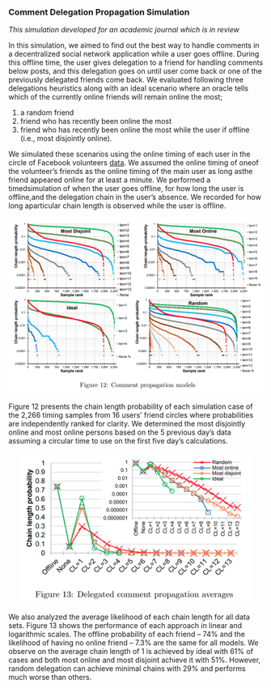 ### Comment Delegation Propagation Simulation

*This simulation developed for an academic journal which is in review*

In this simulation, we aimed to find out the best way to handle comments in a decentralized social network application 
while a user goes offline. During this offline time, the user gives delegation to a friend for handling comments below 
posts, and this delegation goes on until user come back or one of the previously delegated friends come back. We 
evaluated following three delegations heuristics along with an ideal scenario where an oracle tells which of the 
currently online friends will remain online the most;

1. a random friend
2. friend who has recently been online the most
3. friend who has recently been online the most while the user if offline (i.e., most disjointly online).

We simulated these scenarios using the online timing of each user in the circle of Facebook volunteers [data](https://ieeexplore.ieee.org/document/7365914). We assumed the online timing of oneof  the  volunteer’s  friends  as  the  online  timing  of  the  main  user  as  long  asthe  friend  appeared  online  for  at  least  a minute.   We  performed  a  timedsimulation  of  when  the  user  goes  offline,  for  how  long  the  user  is offline,and the delegation chain in the user’s absence.  We recorded for how long aparticular chain length is observed while the user is offline.

![Results](img/results.png)

Figure 12 presents the chain length probability of each simulation case of
the 2,266 timing samples from 16 users’ friend circles where probabilities are
independently ranked for clarity. We determined the most disjointly online
and most online persons based on the 5 previous day’s data assuming a circular time to use on the first five day’s calculations.
<p align="center">
  <img width="460" height="300" src="https://github.com/dauut/Comment-Delegation-Propagation-Simulation/blob/master/img/avg_results.png?raw=true">
</p>
We also analyzed the average likelihood of each chain length for all
data sets. Figure 13 shows the performance of each approach in linear and
logarithmic scales. The offline probability of each friend – 74% and the
likelihood of having no online friend – 7.3% are the same for all models. We
observe on the average chain length of 1 is achieved by ideal with 61% of
cases and both most online and most disjoint achieve it with 51%. However,
random delegation can achieve minimal chains with 29% and performs much
worse than others.
